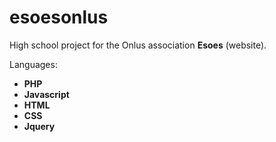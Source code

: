 # esoesonlus

High school project for the Onlus association **Esoes** (website). 

Languages: 
* **PHP**
* **Javascript**
* **HTML** 
* **CSS** 
* **Jquery**
